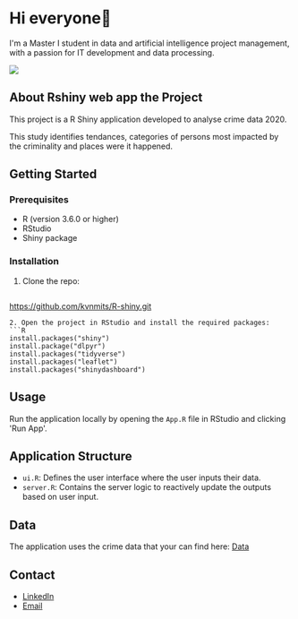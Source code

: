 # Hi everyone👋


I'm a Master I student in data and artificial intelligence project management, with a passion for IT development and data processing.

![](https://i.imgur.com/ahjHe3h.jpeg)

## About  Rshiny web app the Project

This project is a R Shiny application developed to analyse crime data 2020. 

This study identifies tendances, categories of persons most impacted by the criminality and places were it happened.

## Getting Started

### Prerequisites

- R (version 3.6.0 or higher)
- RStudio
- Shiny package

### Installation

1. Clone the repo:
   ```sh
  https://github.com/kvnmits/R-shiny.git
   ```
2. Open the project in RStudio and install the required packages:
   ```R
   install.packages("shiny")
   install.package("dlpyr")
   install.packages("tidyverse")
   install.packages("leaflet")
   install.packages("shinydashboard")
   ```

## Usage

Run the application locally by opening the `App.R` file in RStudio and clicking 'Run App'. 

## Application Structure

- `ui.R`: Defines the user interface where the user inputs their data.
- `server.R`: Contains the server logic to reactively update the outputs based on user input.

## Data

The application uses the crime data that your can find here:
[Data](https://data.lacity.org/Public-Safety/Crime-Data-from-2020-to-Present/2nrs-mtv8/about_data)

## Contact
 
- [LinkedIn](https://www.linkedin.com/in/kevin-mitamona/) 
- [Email](kvnmitamona@gmail.com)




